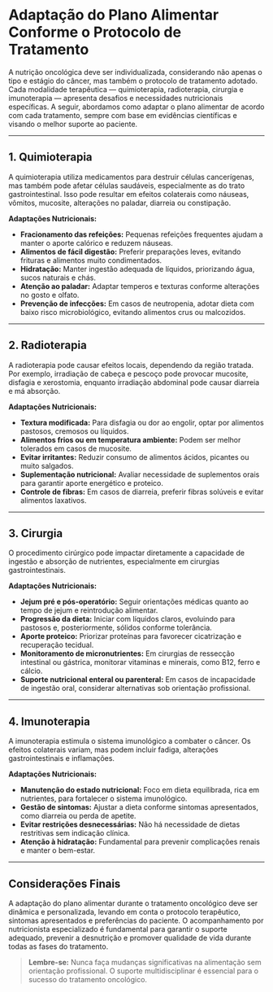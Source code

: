 # Adaptação do Plano Alimentar Conforme o Protocolo de Tratamento

A nutrição oncológica deve ser individualizada, considerando não apenas o tipo e estágio do câncer, mas também o protocolo de tratamento adotado. Cada modalidade terapêutica — quimioterapia, radioterapia, cirurgia e imunoterapia — apresenta desafios e necessidades nutricionais específicas. A seguir, abordamos como adaptar o plano alimentar de acordo com cada tratamento, sempre com base em evidências científicas e visando o melhor suporte ao paciente.

---

## 1. Quimioterapia

A quimioterapia utiliza medicamentos para destruir células cancerígenas, mas também pode afetar células saudáveis, especialmente as do trato gastrointestinal. Isso pode resultar em efeitos colaterais como náuseas, vômitos, mucosite, alterações no paladar, diarreia ou constipação.

**Adaptações Nutricionais:**
- **Fracionamento das refeições:** Pequenas refeições frequentes ajudam a manter o aporte calórico e reduzem náuseas.
- **Alimentos de fácil digestão:** Preferir preparações leves, evitando frituras e alimentos muito condimentados.
- **Hidratação:** Manter ingestão adequada de líquidos, priorizando água, sucos naturais e chás.
- **Atenção ao paladar:** Adaptar temperos e texturas conforme alterações no gosto e olfato.
- **Prevenção de infecções:** Em casos de neutropenia, adotar dieta com baixo risco microbiológico, evitando alimentos crus ou malcozidos.

---

## 2. Radioterapia

A radioterapia pode causar efeitos locais, dependendo da região tratada. Por exemplo, irradiação de cabeça e pescoço pode provocar mucosite, disfagia e xerostomia, enquanto irradiação abdominal pode causar diarreia e má absorção.

**Adaptações Nutricionais:**
- **Textura modificada:** Para disfagia ou dor ao engolir, optar por alimentos pastosos, cremosos ou líquidos.
- **Alimentos frios ou em temperatura ambiente:** Podem ser melhor tolerados em casos de mucosite.
- **Evitar irritantes:** Reduzir consumo de alimentos ácidos, picantes ou muito salgados.
- **Suplementação nutricional:** Avaliar necessidade de suplementos orais para garantir aporte energético e proteico.
- **Controle de fibras:** Em casos de diarreia, preferir fibras solúveis e evitar alimentos laxativos.

---

## 3. Cirurgia

O procedimento cirúrgico pode impactar diretamente a capacidade de ingestão e absorção de nutrientes, especialmente em cirurgias gastrointestinais.

**Adaptações Nutricionais:**
- **Jejum pré e pós-operatório:** Seguir orientações médicas quanto ao tempo de jejum e reintrodução alimentar.
- **Progressão da dieta:** Iniciar com líquidos claros, evoluindo para pastosos e, posteriormente, sólidos conforme tolerância.
- **Aporte proteico:** Priorizar proteínas para favorecer cicatrização e recuperação tecidual.
- **Monitoramento de micronutrientes:** Em cirurgias de ressecção intestinal ou gástrica, monitorar vitaminas e minerais, como B12, ferro e cálcio.
- **Suporte nutricional enteral ou parenteral:** Em casos de incapacidade de ingestão oral, considerar alternativas sob orientação profissional.

---

## 4. Imunoterapia

A imunoterapia estimula o sistema imunológico a combater o câncer. Os efeitos colaterais variam, mas podem incluir fadiga, alterações gastrointestinais e inflamações.

**Adaptações Nutricionais:**
- **Manutenção do estado nutricional:** Foco em dieta equilibrada, rica em nutrientes, para fortalecer o sistema imunológico.
- **Gestão de sintomas:** Ajustar a dieta conforme sintomas apresentados, como diarreia ou perda de apetite.
- **Evitar restrições desnecessárias:** Não há necessidade de dietas restritivas sem indicação clínica.
- **Atenção à hidratação:** Fundamental para prevenir complicações renais e manter o bem-estar.

---

## Considerações Finais

A adaptação do plano alimentar durante o tratamento oncológico deve ser dinâmica e personalizada, levando em conta o protocolo terapêutico, sintomas apresentados e preferências do paciente. O acompanhamento por nutricionista especializado é fundamental para garantir o suporte adequado, prevenir a desnutrição e promover qualidade de vida durante todas as fases do tratamento.

> **Lembre-se:** Nunca faça mudanças significativas na alimentação sem orientação profissional. O suporte multidisciplinar é essencial para o sucesso do tratamento oncológico.